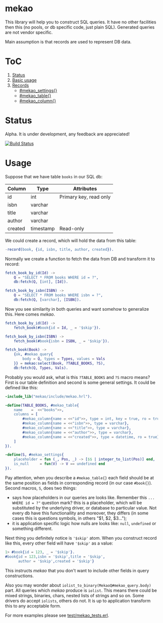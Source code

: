 # mekao

This library will help you to construct SQL queries. It have no other
facilities then this (no pools, or db specific code, just plain SQL).
Generated queries are not vendor specific.

Main assumption is that records are used to represent DB data.


# ToC
1.  [Status](#status)
2.  [Basic usage](#usage)
3.  [Records](doc/records.md#toc)
    * [#mekao_settings{}](doc/records.md#mekao_settings)
    * [#mekao_table{}](doc/records.md#mekao_table)
    * [#mekao_column{}](doc/records.md#mekao_column)

# Status

Alpha. It is under development, any feedback are appreciated!

[![Build Status](https://secure.travis-ci.org/ddosia/mekao.png?branch=master)](http://travis-ci.org/ddosia/mekao)

# Usage

Suppose that we have table `books` in our SQL db:

| Column    | Type      | Attributes                  |
|-----------|-----------|-----------------------------|
| id        | int       | Primary key, read only      |
| isbn      | varchar   |                             |
| title     | varchar   |                             |
| author    | varchar   |                             |
| created   | timestamp | Read-only                   |

We could create a record, which will hold the data from this table:

```erlang
-record(book, {id, isbn, title, author, created}).
```

Normally we create a function to fetch the data from DB and transform it to
record:

```erlang
fetch_book_by_id(Id) ->
    Q = "SELECT * FROM books WHERE id = ?",
    db:fetch(Q, [int], [Id]).

fetch_book_by_isbn(ISBN) ->
    Q = "SELECT * FROM books WHERE isbn = ?",
    db:fetch(Q, [varchar], [ISBN]).
```
Now you see similarity in both queries and want somehow to generalize this.
Here comes *mekao*.

```erlang
fetch_book_by_id(Id) ->
    fetch_book(#book{id = Id, _ = '$skip'}).

fetch_book_by_isbn(ISBN) ->
    fetch_book(#book{isbn = ISBN, _ = '$skip'}).

fetch_book(Book) ->
    {ok, #mekao_query{
        body = Q, types = Types, values = Vals
    }} = mekao:select(Book, ?TABLE_BOOKS, ?S),
    db:fetch(Q, Types, Vals).
```

Probably you would ask, what is this `?TABLE_BOOKS` and `?S`
macro means?
First is our table definition and second is some general settings. It could be
defined like this:

```erlang
-include_lib("mekao/include/mekao.hrl").

-define(TABLE_BOOKS, #mekao_table{
    name    =  <<"books">>,
    columns = [
        #mekao_column{name = <<"id">>, type = int, key = true, ro = true},
        #mekao_column{name = <<"isbn">>, type = varchar},
        #mekao_column{name = <<"title">>, type = varchar},
        #mekao_column{name = <<"author">>, type = varchar},
        #mekao_column{name = <<"created">>, type = datetime, ro = true}
    ]
}).

-define(S, #mekao_settings{
    placeholder = fun (_, Pos, _) -> [$$ | integer_to_list(Pos)] end,
    is_null     = fun(V) -> V == undefined end
}).
```

Pay attention, when you describe a `#mekao_table{}` each field should be at
the same position as fields in corresponding record (in our case `#book{}`).
Second macros, `S`, does two things:
  * says how placeholders in our queries are looks like. Remember this
    `... WHERE id = ?"` question mark? this is a placeholder, which
    will be substituted by the underlying driver, or database to particular
    value. Not every db have this functionallity and moreover, they differs
    (in some cases this is questions symbols, in others "$1, $2, $3...");
  * it is application specific logic how nulls are looks like: `null`,
    `undefined` or something different.

Next thing you definitely notice is `'$skip'` atom. When you construct record
like this, every other field will have `'$skip'` as a value:
```erlang
1> #book{id = 123, _ = '$skip'}.
#book{id = 123,isbn = '$skip',title = '$skip',
      author = '$skip',created = '$skip'}
```
This instructs *mekao* that you don't want to include other fields in query
constructions.

Also you may wonder about `iolist_to_binary(MekaoQ#mekao_query.body)` part.
All queries which *mekao* produce is `iolist`. This means there could be mixed
strings, binaries, chars, nested lists of strings and so on. Some drivers
do accept `iolists`, others do not. It is up to application transform this to
any acceptable form.

For more examples please see [test/mekao_tests.erl](test/mekao_tests.erl).
